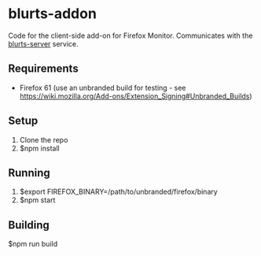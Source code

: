 # blurts-addon
Code for the client-side add-on for Firefox Monitor. Communicates with the
[blurts-server](https://github.com/mozilla/blurts-server) service.

## Requirements
* Firefox 61 (use an unbranded build for testing - see https://wiki.mozilla.org/Add-ons/Extension_Signing#Unbranded_Builds)

## Setup
1. Clone the repo
2. $npm install

## Running
1. $export FIREFOX_BINARY=/path/to/unbranded/firefox/binary
3. $npm start

## Building
$npm run build
